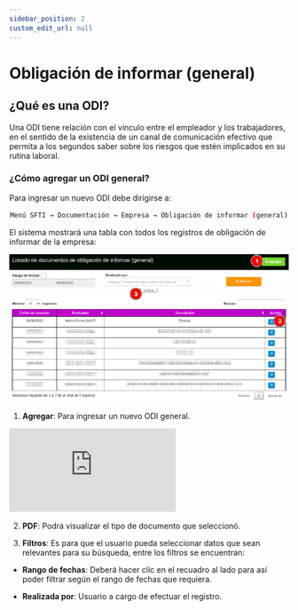 ```yaml
---
sidebar_position: 2
custom_edit_url: null
---
```

# Obligación de informar (general)
## ¿Qué es una ODI?

Una ODI tiene relación con el vínculo entre el empleador y los trabajadores, en el sentido de la existencia de un canal de comunicación efectivo que permita a los segundos saber sobre los riesgos que estén implicados en su rutina laboral.

### ¿Cómo agregar un ODI general?
Para ingresar un nuevo ODI debe dirigirse a:

<div align="center">

```bash
Menú SFTI → Documentación → Empresa → Obligación de informar (general)
```
</div>

El sistema mostrará una tabla con todos los registros de obligación de informar de la empresa:

<div align="center">

![Inicio](/img/img_manual/img_documentacion/2023-08-09_11-43.png)

</div>

1. **Agregar**: Para ingresar un nuevo ODI general.

<div class="video-responsive">

<iframe src="https://www.youtube.com/embed/_uxNrzFurcI/?rel=0" title="YouTube video player" frameborder="0" allow="accelerometer; autoplay; clipboard-write; encrypted-media; gyroscope; picture-in-picture; web-share" allowfullscreen></iframe>

</div>

2. **PDF**: Podrá visualizar el tipo de documento que seleccionó.

3. **Filtros**: Es para que el usuario pueda seleccionar datos que sean relevantes para su búsqueda, entre los filtros se encuentran:

* **Rango de fechas**: Deberá hacer clic en el recuadro al lado para así poder filtrar según el rango de fechas que requiera.

* **Realizada por**: Usuario a cargo de efectuar el registro.
